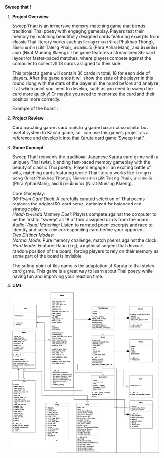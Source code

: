 **Sweep that !**

1. **Project Overview**

    Sweep That! is an immersive memory-matching game that blends traditional Thai poetry with engaging gameplay. Players test their memory by matching beautifully designed cards featuring excerpts from classic Thai literary works such as นิราศภูเขาทอง (Nirat Phukhao Thong), ลิลิตตะเลงพ่าย (Lilit Taleng Phai), พระอภัยมณี (Phra Aphai Mani), and นิราศเมืองแกลง (Nirat Mueang Klaeng). The game features a streamlined 36-card layout for faster-paced matches, where players compete against the computer to collect all 18 cards assigned to their side.<br>

    This project’s game will contain 36 cards in total, 18 for each side of players. After the game ends it will show the stats of the player in this round along with the stats of the player all the round before and analyze it at which point you need to develop, such as you need to sweep the card more quickly! Or maybe you need to memorize the card and their position more correctly.<br>

    Example of the board : 

2. **Project Review**

    Card matching game : card matching game has a not so similar but useful system to Karuta game, so I can use this game’s project as a reference and develop it into thai Karuta card game ‘Sweep that!’.<br>

3. **Game Concept**

    Sweep That! reinvents the traditional Japanese Karuta card game with a uniquely Thai twist, blending fast-paced memory gameplay with the beauty of classic Thai poetry. Players engage in an exciting battle of wits, matching cards featuring iconic Thai literary works like นิราศภูเขาทong (Nirat Phukhao Thong), ลิลิตตะเลงพ่าย (Lilit Taleng Phai), พระอภัยมณี (Phra Aphai Mani), and นิราศเมืองแกลง (Nirat Mueang Klaeng).<br>

    Core Gameplay:<br>
    *36-Poem Card Deck:* A carefully curated selection of Thai poems replaces the original 50-card setup, optimized for balanced and strategic play.<br>
    *Head-to-Head Memory Duel:* Players compete against the computer to be the first to "sweep" all 18 of their assigned cards from the board.<br>
    *Audio-Visual Matching:* Listen to narrated poem excerpts and race to identify and select the corresponding card before your opponent.<br>
    *Two Distinct Modes:*<br>
    *Normal Mode:* Pure memory challenge, match poems against the clock.<br>
    *Hard Mode:* Features Rahu (ราหู), a mythical serpent that devours random position of the board, forcing players to rely on their memory as some part of the board is invisible.<br>

    The selling point of this game is the adaptation of Karuta to thai styles card game. This game is a great way to learn about Thai poetry while having fun and improving your reaction time.

4. **UML**
    <p align="center">
        <img src="asset/umlfinalsweep.drawio.png" alt="UML">
    </p>